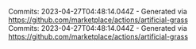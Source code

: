 Commits: 2023-04-27T04:48:14.044Z - Generated via https://github.com/marketplace/actions/artificial-grass
<br>
Commits: 2023-04-27T04:48:14.044Z - Generated via https://github.com/marketplace/actions/artificial-grass
<br>
